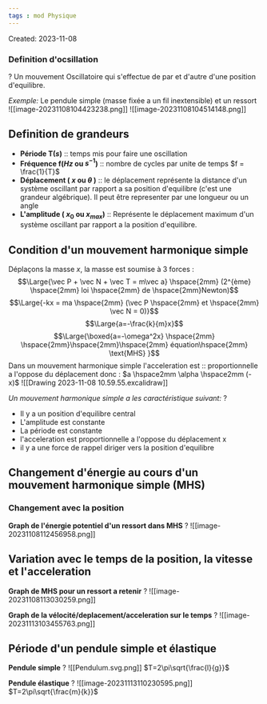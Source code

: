 ```yaml
---
tags : mod Physique
---
```

Created: 2023-11-08

### Definition d'ocsillation
?
Un mouvement Oscillatoire qui s'effectue de par et d'autre d'une position d'equilibre.

*Exemple:* Le pendule simple (masse fixée a un fil inextensible) et un ressort
![[image-20231108104423238.png]]  ![[image-20231108104514148.png]]

## Definition de grandeurs
- **Période T($s$)** :: temps mis pour faire une oscillation
- **Fréquence f($Hz$ ou $s^{-1}$)** :: nombre de cycles par unite de temps $f = \frac{1}{T}$
- **Déplacement ( $x$ ou $\theta$ )** :: le déplacement représente la distance d'un système oscillant par rapport a sa position d'equilibre (c'est une grandeur algébrique). Il peut être representer par une longueur ou un angle
- **L'amplitude ( $x_{0}$ ou $x_{max}$)** :: Représente le déplacement maximum d'un système oscillant par rapport a la position d'equilibre. 

## Condition d'un mouvement harmonique simple 

Déplaçons la masse $x$, la masse est soumise à 3 forces : $$\Large{\vec P + \vec N + \vec T = m\vec a} \hspace{2mm} (2^{ème} \hspace{2mm} loi \hspace{2mm} de \hspace{2mm}Newton)$$ $$\Large{-kx = ma \hspace{2mm} (\vec P \hspace{2mm} et \hspace{2mm} \vec N = 0)}$$ $$\Large{a=-\frac{k}{m}x}$$ $$\Large{\boxed{a=-\omega^2x} \hspace{2mm} \hspace{2mm}\hspace{2mm}\hspace{2mm} équation\hspace{2mm} \text{MHS} }$$
Dans un mouvement harmonique simple l'acceleration est :: proportionnelle a l'oppose du déplacement donc : $a \hspace2mm \alpha \hspace2mm (-x)$ ![[Drawing 2023-11-08 10.59.55.excalidraw]]

*Un mouvement harmonique simple  a les caractéristique suivant:* 
?
- Il y a un position d'equilibre central
- L'amplitude est constante
- La période est constante
- l'acceleration est proportionnelle a l'oppose du déplacement x
- il y a une force de rappel diriger vers la position d'equilibre

## Changement d'énergie au cours d'un mouvement harmonique simple (MHS)

### Changement avec la position 

**Graph de l'énergie potentiel d'un ressort dans MHS** 
?
![[image-20231108112456958.png]]

## Variation avec le temps de la position, la vitesse et l'acceleration
**Graph de MHS pour un ressort a retenir**
?
![[image-20231108113030259.png]]

**Graph de la vélocité/deplacement/acceleration sur le temps**
?
![[image-20231113103455763.png]]


## Période d'un pendule simple et élastique

**Pendule simple**
?
![[Pendulum.svg.png]]
$T=2\pi\sqrt{\frac{l}{g}}$

**Pendule élastique**
?
![[image-20231113110230595.png]]
$T=2\pi\sqrt{\frac{m}{k}}$
